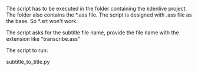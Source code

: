 The script has to be executed in the folder containing the 
kdenlive project. The folder also contains the *.ass file.
The script is designed with .ass file as the base. So *.srt won't work.

The script asks for the subtitle file name, provide the file name 
with the extension like "transcribe.ass"

The script to run:

subtitle_to_title.py